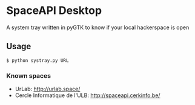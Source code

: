 # SpaceAPI Desktop

A system tray written in pyGTK to know if your local hackerspace is open

## Usage

`$ python systray.py URL`

### Known spaces

* UrLab: http://urlab.space/
* Cercle Informatique de l'ULB: http://spaceapi.cerkinfo.be/

